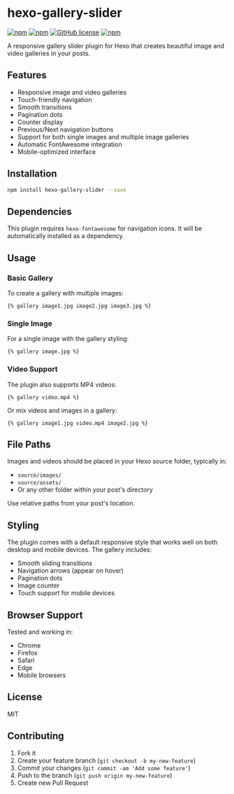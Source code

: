 # hexo-gallery-slider

[![npm](https://img.shields.io/npm/dt/hexo-gallery-slider)](https://www.npmjs.com/package/hexo-gallery-slider)
[![npm](https://img.shields.io/npm/dw/hexo-gallery-slider)](https://www.npmjs.com/package/hexo-gallery-slider)
[![GitHub license](https://img.shields.io/github/license/neverbot/hexo-gallery-slider)](https://github.com/neverbot/hexo-gallery-slider/blob/master/LICENSE)
[![npm](https://img.shields.io/npm/v/hexo-gallery-slider)](https://www.npmjs.com/package/hexo-gallery-slider)

A responsive gallery slider plugin for Hexo that creates beautiful image and video galleries in your posts.

## Features

- Responsive image and video galleries
- Touch-friendly navigation
- Smooth transitions
- Pagination dots
- Counter display
- Previous/Next navigation buttons
- Support for both single images and multiple image galleries
- Automatic FontAwesome integration
- Mobile-optimized interface

## Installation

```bash
npm install hexo-gallery-slider --save
```

## Dependencies

This plugin requires `hexo-fontawesome` for navigation icons. It will be automatically installed as a dependency.

## Usage

### Basic Gallery

To create a gallery with multiple images:

```
{% gallery image1.jpg image2.jpg image3.jpg %}
```

### Single Image

For a single image with the gallery styling:

```
{% gallery image.jpg %}
```

### Video Support

The plugin also supports MP4 videos:

```
{% gallery video.mp4 %}
```

Or mix videos and images in a gallery:

```
{% gallery image1.jpg video.mp4 image2.jpg %}
```

## File Paths

Images and videos should be placed in your Hexo source folder, typically in:
- `source/images/`
- `source/assets/`
- Or any other folder within your post's directory

Use relative paths from your post's location.

## Styling

The plugin comes with a default responsive style that works well on both desktop and mobile devices. The gallery includes:

- Smooth sliding transitions
- Navigation arrows (appear on hover)
- Pagination dots
- Image counter
- Touch support for mobile devices

## Browser Support

Tested and working in:
- Chrome
- Firefox
- Safari
- Edge
- Mobile browsers

## License

MIT

## Contributing

1. Fork it
2. Create your feature branch (`git checkout -b my-new-feature`)
3. Commit your changes (`git commit -am 'Add some feature'`)
4. Push to the branch (`git push origin my-new-feature`)
5. Create new Pull Request
